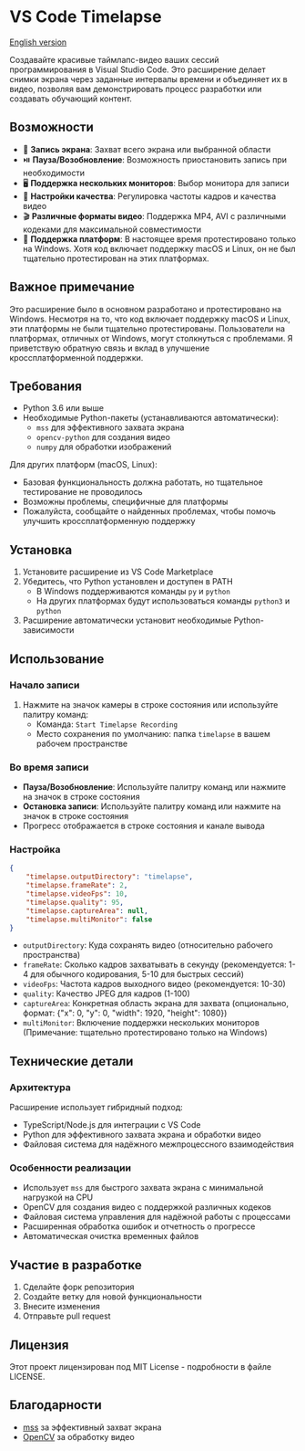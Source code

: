 # VS Code Timelapse

[English version](README.md)

Создавайте красивые таймлапс-видео ваших сессий программирования в Visual Studio Code. Это расширение делает снимки экрана через заданные интервалы времени и объединяет их в видео, позволяя вам демонстрировать процесс разработки или создавать обучающий контент.

## Возможности

- 🎥 **Запись экрана**: Захват всего экрана или выбранной области
- ⏯️ **Пауза/Возобновление**: Возможность приостановить запись при необходимости
- 🖥️ **Поддержка нескольких мониторов**: Выбор монитора для записи
- 🎨 **Настройки качества**: Регулировка частоты кадров и качества видео
- 🎬 **Различные форматы видео**: Поддержка MP4, AVI с различными кодеками для максимальной совместимости
- 🔄 **Поддержка платформ**: В настоящее время протестировано только на Windows. Хотя код включает поддержку macOS и Linux, он не был тщательно протестирован на этих платформах.

## Важное примечание

Это расширение было в основном разработано и протестировано на Windows. Несмотря на то, что код включает поддержку macOS и Linux, эти платформы не были тщательно протестированы. Пользователи на платформах, отличных от Windows, могут столкнуться с проблемами. Я приветствую обратную связь и вклад в улучшение кроссплатформенной поддержки.

## Требования

- Python 3.6 или выше
- Необходимые Python-пакеты (устанавливаются автоматически):
  - `mss` для эффективного захвата экрана
  - `opencv-python` для создания видео
  - `numpy` для обработки изображений

Для других платформ (macOS, Linux):
- Базовая функциональность должна работать, но тщательное тестирование не проводилось
- Возможны проблемы, специфичные для платформы
- Пожалуйста, сообщайте о найденных проблемах, чтобы помочь улучшить кроссплатформенную поддержку

## Установка

1. Установите расширение из VS Code Marketplace
2. Убедитесь, что Python установлен и доступен в PATH
   - В Windows поддерживаются команды `py` и `python`
   - На других платформах будут использоваться команды `python3` и `python`
3. Расширение автоматически установит необходимые Python-зависимости

## Использование

### Начало записи

1. Нажмите на значок камеры в строке состояния или используйте палитру команд:
   - Команда: `Start Timelapse Recording`
   - Место сохранения по умолчанию: папка `timelapse` в вашем рабочем пространстве

### Во время записи

- **Пауза/Возобновление**: Используйте палитру команд или нажмите на значок в строке состояния
- **Остановка записи**: Используйте палитру команд или нажмите на значок в строке состояния
- Прогресс отображается в строке состояния и канале вывода

### Настройка

```json
{
    "timelapse.outputDirectory": "timelapse",
    "timelapse.frameRate": 2,
    "timelapse.videoFps": 10,
    "timelapse.quality": 95,
    "timelapse.captureArea": null,
    "timelapse.multiMonitor": false
}
```

- `outputDirectory`: Куда сохранять видео (относительно рабочего пространства)
- `frameRate`: Сколько кадров захватывать в секунду (рекомендуется: 1-4 для обычного кодирования, 5-10 для быстрых сессий)
- `videoFps`: Частота кадров выходного видео (рекомендуется: 10-30)
- `quality`: Качество JPEG для кадров (1-100)
- `captureArea`: Конкретная область экрана для захвата (опционально, формат: {"x": 0, "y": 0, "width": 1920, "height": 1080})
- `multiMonitor`: Включение поддержки нескольких мониторов (Примечание: тщательно протестировано только на Windows)

## Технические детали

### Архитектура

Расширение использует гибридный подход:
- TypeScript/Node.js для интеграции с VS Code
- Python для эффективного захвата экрана и обработки видео
- Файловая система для надёжного межпроцессного взаимодействия

### Особенности реализации

- Использует `mss` для быстрого захвата экрана с минимальной нагрузкой на CPU
- OpenCV для создания видео с поддержкой различных кодеков
- Файловая система управления для надёжной работы с процессами
- Расширенная обработка ошибок и отчетность о прогрессе
- Автоматическая очистка временных файлов

## Участие в разработке

1. Сделайте форк репозитория
2. Создайте ветку для новой функциональности
3. Внесите изменения
4. Отправьте pull request

## Лицензия

Этот проект лицензирован под MIT License - подробности в файле LICENSE.

## Благодарности

- [mss](https://github.com/BoboTiG/python-mss) за эффективный захват экрана
- [OpenCV](https://opencv.org/) за обработку видео